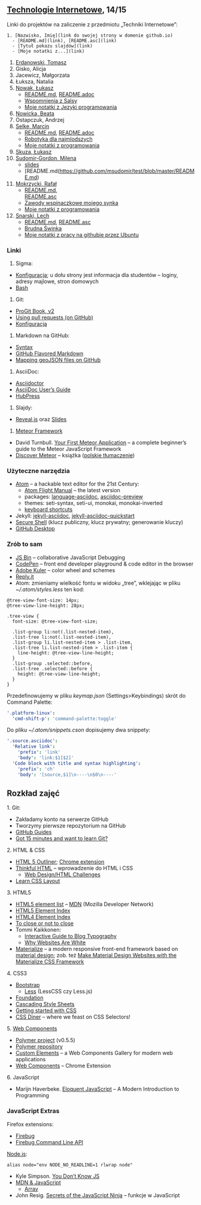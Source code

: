 ##  [Technologie Internetowe](ug.geojson), 14/15

Linki do projektów na zaliczenie z przedmiotu „Techniki Internetowe”:

    1. [Nazwisko, Imię](link do swojej strony w domenie github.io)
      - [README.md](link), [README.asc](link)
      - [Tytuł pokazu slajdów](link)
      - [Moje notatki z...](link)

1. [Erdanowski, Tomasz](http://terdanowski.github.io/)
1. Gisko, Alicja
1. Jacewicz, Małgorzata
1. Łuksza, Natalia
1. [Nowak, Łukasz](http://nowakl.github.io/)
    - [README.md](https://github.com/NowakL/Moje-notatki-z-J-zyk-w-programowania),         [README.adoc](https://github.com/NowakL/PSPI-1/blob/master/Kalistenika.asc)
    - [Wspomnienia z Salsy](http://slides.com/lukasznowak-1/deck/fullscreen#/)
    - [Moje notatki z Jezyki programowania](https://github.com/NowakL/Moje-notatki-z-J-zyk-w-programowania)
1. [Nowicka, Beata](http://bnowicka.github.io/)
1. Ostapczuk, Andrzej
1. [Selke, Marcin](http://mselke.github.io/)
    - [README.md](https://github.com/mselke/notatki/blob/master/readme.md), 
      [README.adoc](https://github.com/mselke/notatki/blob/master/readme.adoc)
    - [Robotyka dla najmlodszych](http://slides.com/mselke/deck/)
    - [Moje notatki z programowania](https://github.com/mselke/notatki/blob/master/zadania.md)
1. [Skuza, Łukasz](https://github.com/lskuza/)
1. [Sudomir-Gordon, Milena](http://msudomir.github.io/index.html)
   - [slides](http://slides.com/milenasudomir/deck#/)
   - [README.md(https://github.com/msudomir/test/blob/master/README.md)
1. [Mokrzycki, Rafał](http://rmokrzycki.github.io/)
    - [README.md](https://github.com/rmokrzycki/mc-donalds.md.git),      
      [README.asc](https://github.com/rmokrzycki/mc-donald.adoc.git)
    - [Zawody wspinaczkowe mojego synka](http://slides.com/rmokrzycki/deck)
    - [Moje notatki z programowania](https://github.com/rmokrzycki/notatki-z-programowania.git)
1. [Snarski, Lech](http://lsnarski.github.io/)
    - [README.md](https://github.com/lsnarski/Technologie/blob/master/README.md), 
      [README.asc](https://github.com/lsnarski/Technologie/blob/master/README.asc)
    - [Brudna Świnka](http://slides.com/lsnarski1/deck#/)
    - [Moje notatki z pracy na githubie przez Ubuntu](https://github.com/lsnarski/Technologie/blob/master/git_lin_base.md)


### Linki

1. Sigma:
  - [Konfiguracja](https://inf.ug.edu.pl/konfiguracja); u dołu strony
  jest informacja dla studentów – loginy, adresy majlowe, stron domowych
  - [Bash](http://wbzyl.inf.ug.edu.pl/sp/unix-commands)
1. Git:
  - [ProGit Book, v2](http://git-scm.com/book/en/v2)
  - [Using pull requests (on GitHub)](https://help.github.com/articles/using-pull-requests/)
  - [Konfiguracja](http://wbzyl.inf.ug.edu.pl/sp/git)
1. Markdown na GitHub:
  - [Syntax](http://daringfireball.net/projects/markdown/syntax)
  - [GitHub Flavored Markdown](http://guides.github.com/overviews/mastering-markdown/)
  - [Mapping geoJSON files on GitHub](https://help.github.com/articles/mapping-geojson-files-on-github)
1. AsciiDoc:
  - [Asciidoctor](http://asciidoctor.org)
  - [AsciiDoc User’s Guide](http://asciidoctor.org/docs/asciidoc-writers-guide/)
  - [HubPress](https://github.com/HubPress/hubpress.io)
1. Slajdy:
  - [Reveal.js](http://lab.hakim.se/reveal-js/) oraz [Slides](http://slid.es/)
1. [Meteor Framework](https://www.meteor.com/)
  - David Turnbull.
    [Your First Meteor Application](http://meteortips.com/book/) –
    a complete beginner’s guide to the Meteor JavaScript Framework
  - [Discover Meteor](http://book.discovermeteor.com/) – książka
    ([polskie tłumaczenie](http://pl.discovermeteor.com/))


### Użyteczne narzędzia

- [Atom](https://atom.io) – a hackable text editor for the 21st Century:
  - [Atom Flight Manual](https://atom.io/docs/latest/) – the latest version
  - packages: [language-asciidoc](https://atom.io/packages/language-asciidoc),
    [asciidoc-preview](https://atom.io/packages/asciidoc-preview)
  - themes: seti-syntax, seti-ui, monokai, monokai-inverted
  - [keyboard shortcuts](https://github.com/nwinkler/atom-keyboard-shortcuts)
- Jekyll: [jekyll-asciidoc](https://github.com/asciidoctor/jekyll-asciidoc),
  [jekyll-asciidoc-quickstart](https://github.com/asciidoctor/jekyll-asciidoc-quickstart)
- [Secure Shell](http://en.wikipedia.org/wiki/Secure_Shell)
  (klucz publiczny, klucz prywatny; generowanie kluczy)
- [GitHub Desktop](http://windows.github.com/)


### Zrób to sam

- [JS Bin](http://jsbin.com/) – collaborative JavaScript Debugging
- [CodePen](http://codepen.io/) – front end developer playground & code editor in the browser
- [Adobe Kuler](https://kuler.adobe.com/create/color-wheel/) – color wheel and schemes
- [Reply.it](http://repl.it/languages/JavaScript)
- Atom: zmieniamy wielkość fontu w widoku „tree”, wklejając w pliku
  *~/.atom/styles.less* ten kod:

```less
@tree-view-font-size: 14px;
@tree-view-line-height: 28px;

.tree-view {
  font-size: @tree-view-font-size;

  .list-group li:not(.list-nested-item),
  .list-tree li:not(.list-nested-item),
  .list-group li.list-nested-item > .list-item,
  .list-tree li.list-nested-item > .list-item {
    line-height: @tree-view-line-height;
  }
  .list-group .selected::before,
  .list-tree .selected::before {
    height: @tree-view-line-height;
  }
}
```
Przedefinowujemy w pliku *keymap.json* (Settings>Keybindings)
skrót do Command Palette:

```yaml
'.platform-linux':
  'cmd-shift-p': 'command-palette:toggle'
```

Do pliku *~/.atom/snippets.cson* dopisujemy dwa snippety:

```yaml
'.source.asciidoc':
  'Relative link':
    'prefix': 'link'
    'body': 'link:$1[$2]'
  'Code block with title and syntax highlighting':
    'prefix': 'ch'
    'body': '[source,$1]\n----\n$0\n----'
```

## Rozkład zajęć

1\. Git:

- Zakładamy konto na serwerze GitHub
- Tworzymy pierwsze repozytorium na GitHub
- [GitHub Guides](https://guides.github.com/)
- [Got 15 minutes and want to learn Git?](http://try.github.io/levels/1/challenges/1)

2\. HTML & CSS

- [HTML 5 Outliner](https://gsnedders.html5.org/outliner/);
  [Chrome extension](https://chrome.google.com/webstore/detail/html5-outliner/afoibpobokebhgfnknfndkgemglggomo)
- [Thinkful HTML](https://github.com/mjhea0/thinkful-html) –
  wprowadzenie do HTML i CSS
  - [Web Design/HTML Challenges](http://en.wikiversity.org/wiki/Web_Design/HTML_Challenges)
- [Learn CSS Layout](http://learnlayout.com/)

3\. HTML5

- [HTML5 element list](https://developer.mozilla.org/en-US/docs/Web/Guide/HTML/HTML5/HTML5_element_list) –
  [MDN](https://developer.mozilla.org/pl/) (Mozilla Developer Network)
- [HTML5 Element Index](http://html5doctor.com/element-index/)
- [HTML4 Element Index](http://www.w3.org/TR/html4/index/elements.html)
- [To close or not to close](http://www.colorglare.com/2014/02/03/to-close-or-not-to-close.html)
- Tommi Kaikkonen:
  * [Interactive Guide to Blog Typography](http://www.kaikkonendesign.fi/typography/)
  * [Why Websites Are White](http://www.kaikkonendesign.fi/why-websites-are-white/)
- [Materialize](http://materializecss.com) –
  a modern responsive front-end framework based on
  [material design](http://www.google.com/design/spec/material-design/introduction.html);
  zob. też [Make Material Design Websites with the Materialize CSS Framework](https://scotch.io/tutorials/make-material-design-websites-with-the-materialize-css-framework)

4\. CSS3

- [Bootstrap](http://getbootstrap.com)
  - [Less](http://lesscss.org) (LessCSS czy Less.js)
- [Foundation](http://foundation.zurb.com)
- [Cascading Style Sheets](http://www.w3.org/Style/CSS/)
- [Getting started with CSS](https://developer.mozilla.org/en-US/docs/Web/Guide/CSS/Getting_started)
- [CSS Diner](http://flukeout.github.io/) – where we feast on CSS Selectors!

5\. [Web Components](http://webcomponents.org)

- [Polymer project](https://www.polymer-project.org/0.5/) (v0.5.5)
- [Polymer repository](https://github.com/Polymer/polymer)
- [Custom Elements](http://customelements.io/) –
  a Web Components Gallery for modern web applications
- [Web Components](https://chrome.google.com/webstore/detail/web-components/filcobblndaenakhejinpjdblekilpgn) – Chrome Extension

6\. JavaScript

- Marijn Haverbeke. [Eloquent JavaScript](http://eloquentjavascript.net/) –
  A Modern Introduction to Programming


### JavaScript Extras

Firefox extensions:
- [Firebug](https://addons.mozilla.org/en-US/firefox/addon/firebug/)
- [Firebug Command Line API](https://getfirebug.com/wiki/index.php/Command_Line_API)

[Node.js](http://nodejs.org/):
```console
alias node="env NODE_NO_READLINE=1 rlwrap node"
```

- Kyle Simpson. [You Don’t Know JS](https://github.com/getify/You-Dont-Know-JS)
- [MDN & JavaScript](https://developer.mozilla.org/en-US/docs/Web/JavaScript)
  - [Array](https://developer.mozilla.org/en-US/docs/Web/JavaScript/Reference/Global_Objects/Array)
- John Resig.
  [Secrets of the JavaScript Ninja](http://ejohn.org/apps/learn/) – funkcje w JavaScript
